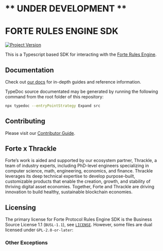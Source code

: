 # ** UNDER DEVELOPMENT **

# FORTE RULES ENGINE SDK

[![Project Version][version-image]][version-url]

This is a Typescript based SDK for interacting with the [Forte Rules Engine](https://github.com/thrackle-io/forte-rules-engine).

## Documentation

Check out [our docs](https://docs.forterulesengine.io) for in-depth guides and reference information.

TypeDoc source documentated may be generated by running the following command from the root folder of this repository:

```bash
npx typedoc --entryPointStrategy Expand src
```

## Contributing

Please visit our [Contributor Guide](./CONTRIBUTING.md).

## Forte x Thrackle

Forte’s work is aided and supported by our ecosystem partner, Thrackle, a team of industry experts, including PhD-level engineers specializing in computer science, math, engineering, economics, and finance. Thrackle leverages its deep technical expertise to develop purpose-built, customizable products that enable the creation, growth, and stability of thriving digital asset economies. Together, Forte and Thrackle are driving innovation to build healthy, sustainable blockchain economies.

## Licensing

The primary license for Forte Protocol Rules Engine SDK is the Business Source License 1.1 (`BUSL-1.1`), see [`LICENSE`](./LICENSE). However, some files are dual licensed under `GPL-2.0-or-later`:

### Other Exceptions

[version-image]: https://img.shields.io/badge/Version-0.0.3-brightgreen?style=for-the-badge&logo=appveyor
[version-url]: https://github.com/thrackle-io/forte-rules-engine-sdk
